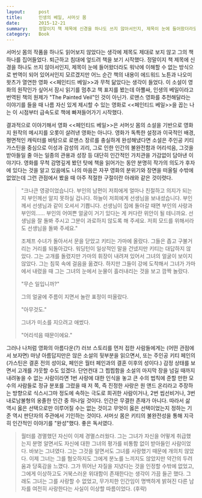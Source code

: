 ```yaml
---
layout:     post
title:      인생의 베일, 서머싯 몸
date:       2015-12-21
summary:    정말이지 책 제목에 신경을 하나도 쓰지 않아서인지, 제목이 눈에 들어왔더라도 워낙에 이해할 수 없는 방식으로 번역이 되어 있어서인지 모르겠지만 어느 순간 책의 내용이 에드워드 노튼과 나오미 왓츠가 열연한 영화 <<페인티드 베일>>과 무척 닮았다는 생각이 들었다. 이 소설이 영화의 원작인가 싶어서 잠시 읽기를 멈추고 책 표지를 봤는데 아뿔싸, 인생의 베일이라고 번역된 책의 원제가 "The Painted Veil"인 것이 아닌가.
category:	Book
---
```


서머싯 몸의 작품을 하나도 읽어보지 않았다는 생각에 제목도 제대로 보지 않고 그의 책 하나를 집어들었다. 퇴근하고 침대에 엎드려 책을 보기 시작했다. 정말이지 책 제목에 신경을 하나도 쓰지 않아서인지, 제목이 눈에 들어왔더라도 워낙에 이해할 수 없는 방식으로 번역이 되어 있어서인지 모르겠지만 어느 순간 책의 내용이 에드워드 노튼과 나오미 왓츠가 열연한 영화 <<페인티드 베일>>과 무척 닮았다는 생각이 들었다. 이 소설이 영화의 원작인가 싶어서 잠시 읽기를 멈추고 책 표지를 봤는데 아뿔싸, 인생의 베일이라고 번역된 책의 원제가 "The Painted Veil"인 것이 아닌가. 로맨스 영화를 추천해달라는 이야기를 들을 때 나름 자신 있게 제시할 수 있는 영화로 <<페인티드 베일>>을 꼽는 나는 이 시점부터 급속도로 책에 빠져들어가기 시작했다.

결과적으로 이야기해서 영화 <<페인티드 베일>>은 서머싯 몸의 소설을 기반으로 영화지 원작의 메시지를 오롯이 살려낸 영화는 아니다. 영화가 독특한 설정과 이국적인 배경, 평면적인 캐릭터를 바탕으로 로맨스 장르를 충실하게 완성해냈다면 소설은 주인공 키티 가스틴을 중심으로 이성과 감성의 괴리, 그로 인한 인간의 불완전함과 어리석음, 그것을 받아들일 줄 아는 일종의 관용과 성장 등 대단히 인간적인 가치관을 가감없이 담아낸 이야기다. 영화를 무척 감명깊게 봤던 탓에 책을 읽어가는 동안 분명히 작가의 의도가 후자에 있다는 것을 알고 있음에도 나의 마음은 자꾸 영화의 분위기와 장면을 떠올릴 수밖에 없었는데 그런 관점에서 봤을 때 아주 적절한 구절이란 아래와 같은 것이렷다.

>"크나큰 영광이었습니다. 부인의 남편이 저희에게 얼마나 친절하고 의지가 되는지 부인께선 알지 못하실 겁니다. 하늘이 저희에게 선생님을 보내셨습니다. 부인께서 선생님과 같이 오셔서 기쁩니다. 선생님이 집에 돌아갈 때면 부인의 사랑과 부인의...... 부인의 어여쁜 얼굴이 거기 있다는 게 커다란 위안이 될 테니까요. 선생님을 잘 돌봐 주시고 그분이 과로하지 않도록 해 주세요. 저희 모드를 위해서라도 선생님을 돌봐 주세요."
>
>조제프 수녀가 돌아서서 문을 닫았고 키티는 가마에 올랐다. 그들은 좁고 구불거리는 거리를 되돌아갔다. 워딩턴이 일상적인 말을 건넸지만 키티는 대답하지 않았다. 그는 고개를 돌렸지만 가마의 휘장이 내려져 있어서 그녀의 얼굴이 보이지 않았다. 그는 침묵 속에 걸음을 옮겼다. 하지만 그들이 강에 도착해서 그녀가 가마에서 내렸을 때 그는 그녀의 눈에서 눈물이 흘러내리는 것을 보고 깜짝 놀랐다.
>
>"무슨 일입니까?"
>
>그의 얼굴에 주름이 지면서 놀란 표정이 떠올랐다.
>
>"아무것도."
>
>그녀가 미소를 지으려고 애썼다.
>
>"어리석음 때문이에요."

그러나 나처럼 영화의 아름다운(?) 러브 스토리를 먼저 접한 사람들에게는 (어떤 관점에서 보자면) 마냥 아름답지만은 않은 소설의 뒷부분을 읽으면서, 또는 주인공 키티 페인의(가스틴은 결혼 전의 성이요, 페인은 월터 페인과의 결혼 이후의 성이다.) 감정 상태를 보면서 고개를 갸웃할 수도 있겠다. 단언컨대 그 찝찝함을 소설의 마지막 장을 넘길 때까지 내려놓을 수 없는 사람이라면 1번 사랑에 대한 인식을 놓고 큰 수의 법칙에 준할 만한 모수의 사람들로 정규 분포를 그렸을 때 저 쪽, 즉 진정한 사랑은 원 앤드 온리라고 주장하는 방향으로 식스시그마 정도에 속하는 극도로 희귀한 사람이거나, 2번 씹선비거나, 3번 내로남불형의 옹졸한 인간 중 하나일 것이다. 인간은 무결한 존재가 아니다. 따라서 삶 역시 옳은 선택으로만 이루어질 수는 없는 것이고 무엇이 옳은 선택이었는지 정하는 기준 역시 판단자의 주관에서 기인하는 것이다. 서머싯 몸은 키티의 불완전성을 통해 지극히 인간적인 이야기를 "완성"했다. 좋은 독서였다.

>월터를 경멸했던 자신이 이제 경멸스러웠다. 그는 그녀가 자신을 어떻게 취급했는지 분명 알면서도 자신에 대한 그녀의 평가를 비통함 없이 받아들인 사람이었다. 바보는 그녀였다. 그는 그것을 알면서도 그녀를 사랑했기 때문에 개의치 않았다. 이제 그녀는 그를 혐오하지도 그에게 분노를 느끼지도 않았지만 약간의 두려움과 당혹감을 느꼈다. 그가 뛰어난 자질을 지녔다는 것을 인정할 수밖에 없었고, 그에게 이상하고도 거북스러운 위대함이 존재한다는 생각이 가끔 들곤 했다. 그래도 그녀는 그를 사랑할 수 없었고, 무가치한 인간임이 명백하게 밝혀진 다른 남자를 여전히 사랑한다는 사실이 이상할 따름이었다. (후략)
